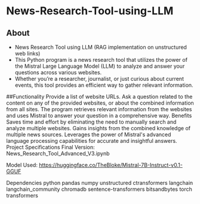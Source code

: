 # News-Research-Tool-using-LLM

## About
- News Research Tool using LLM (RAG implementation on unstructured web links)
- This Python program is a news research tool that utilizes the power of the Mistral Large Language Model (LLM) to analyze and answer your questions across various websites.
- Whether you’re a researcher, journalist, or just curious about current events, this tool provides an efficient way to gather relevant information.

##Functionality
Provide a list of website URLs.
Ask a question related to the content on any of the provided websites, or about the combined information from all sites.
The program retrieves relevant information from the websites and uses Mistral to answer your question in a comprehensive way.
Benefits
Saves time and effort by eliminating the need to manually search and analyze multiple websites.
Gains insights from the combined knowledge of multiple news sources.
Leverages the power of Mistral's advanced language processing capabilities for accurate and insightful answers.
Project Specifications
Final Version: News_Research_Tool_Advanced_V3.ipynb

Model Used: https://huggingface.co/TheBloke/Mistral-7B-Instruct-v0.1-GGUF

Dependencies
python
pandas
numpy
unstructured
ctransformers
langchain
langchain_community
chromadb
sentence-transformers
bitsandbytes
torch
transformers
